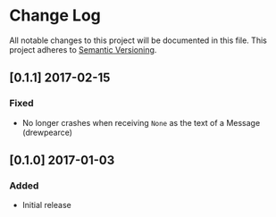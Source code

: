 # Change Log

All notable changes to this project will be documented in this file.
This project adheres to [Semantic Versioning](http://semver.org/).

## [0.1.1] 2017-02-15
### Fixed

- No longer crashes when receiving `None` as the text of a Message (drewpearce)

## [0.1.0] 2017-01-03
### Added

- Initial release

